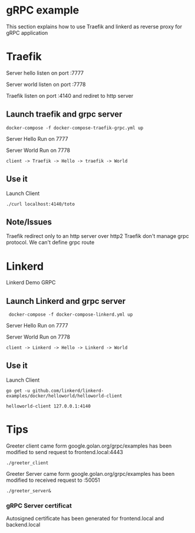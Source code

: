 # gRPC example

This section explains how to use Traefik and linkerd as reverse proxy for gRPC application 

# Traefik

Server hello listen on port :7777

Server world listen on port :7778

Traefik listen on port :4140 and rediret to http server

## Launch traefik and grpc server

```
docker-compose -f docker-compose-traefik-grpc.yml up
```

Server Hello Run on 7777

Server World Run on 7778

```
client -> Traefik -> Hello -> traefik -> World
```

## Use it 

Launch Client

```
./curl localhost:4140/toto
```

## Note/Issues

Traefik redirect only to an http server over http2
Traefik don't manage grpc protocol. We can't define grpc route

# Linkerd

Linkerd Demo GRPC 

## Launch Linkerd and grpc server

```
 docker-compose -f docker-compose-linkerd.yml up
 ```

Server Hello Run on 7777

Server World Run on 7778

```
client -> Linkerd -> Hello -> Linkerd -> World
```

## Use it 

Launch Client

```
go get -u github.com/linkerd/linkerd-examples/docker/helloworld/helloworld-client
```

```
helloworld-client 127.0.0.1:4140
```

# Tips

Greeter client came form google.golan.org/grpc/examples has been modified to send request to frontend.local:4443

```
./greeter_client
```

Greeter Server came form google.golan.org/grpc/examples has been modified to received request to :50051

```
./greeter_server&
```

### gRPC Server certificat

Autosigned certificate has been generated for frontend.local and backend.local





